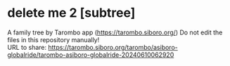 # delete me 2 [subtree]
A family tree by Tarombo app (https://tarombo.siboro.org/) 
Do not edit the files in this repository manually!  
URL to share: https://tarombo.siboro.org/tarombo/asiboro-globalride/tarombo-asiboro-globalride-20240610062920